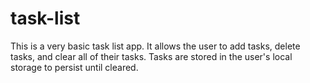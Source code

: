 # task-list
This is a very basic task list app. It allows the user to add tasks, delete tasks, and clear all of their tasks. Tasks are stored in the user's local storage to persist until cleared.
